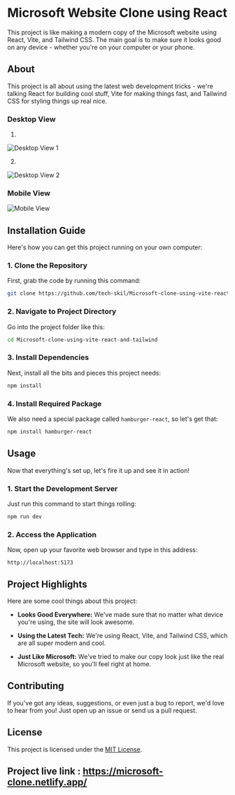 


#  Microsoft Website Clone using React

This project is like making a modern copy of the Microsoft website using React, Vite, and Tailwind CSS. The main goal is to make sure it looks good on any device - whether you're on your computer or your phone.

## About

This project is all about using the latest web development tricks - we're talking React for building cool stuff, Vite for making things fast, and Tailwind CSS for styling things up real nice.



### Desktop View

1.
  ![Desktop View 1](https://github.com/tech-skil/Microsoft-clone-using-vite-react-and-tailwind/assets/130985031/be6245d6-e800-4c94-986e-d00c3e6afe01)

2.
  ![Desktop View 2](https://github.com/tech-skil/Microsoft-clone-using-vite-react-and-tailwind/assets/130985031/ee37af03-d29e-46d0-aa4e-f90857d983d1)

### Mobile View
![Mobile View](https://github.com/tech-skil/Microsoft-clone-using-vite-react-and-tailwind/assets/130985031/4f6c7a9d-a0e0-419c-b2e2-e4eb3d0c8912)



## Installation Guide

Here's how you can get this project running on your own computer:

### 1. Clone the Repository

First, grab the code by running this command:

```bash
git clone https://github.com/tech-skil/Microsoft-clone-using-vite-react-and-tailwind.git
```

### 2. Navigate to Project Directory

Go into the project folder like this:

```bash
cd Microsoft-clone-using-vite-react-and-tailwind
```

### 3. Install Dependencies

Next, install all the bits and pieces this project needs:

```bash
npm install
```

### 4. Install Required Package

We also need a special package called `hamburger-react`, so let's get that:

```bash
npm install hamburger-react
```

## Usage

Now that everything's set up, let's fire it up and see it in action!

### 1. Start the Development Server

Just run this command to start things rolling:

```bash
npm run dev
```

### 2. Access the Application

Now, open up your favorite web browser and type in this address:

```
http://localhost:5173
```

## Project Highlights

Here are some cool things about this project:

- **Looks Good Everywhere:** We've made sure that no matter what device you're using, the site will look awesome.
  
- **Using the Latest Tech:** We're using React, Vite, and Tailwind CSS, which are all super modern and cool.
  
- **Just Like Microsoft:** We've tried to make our copy look just like the real Microsoft website, so you'll feel right at home.

## Contributing

If you've got any ideas, suggestions, or even just a bug to report, we'd love to hear from you! Just open up an issue or send us a pull request.

## License

This project is licensed under the [MIT License](LICENSE).

## Project live link : https://microsoft-clone.netlify.app/
